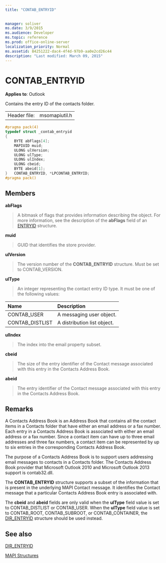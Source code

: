 ```yaml
---
title: "CONTAB_ENTRYID"
 
 
manager: soliver
ms.date: 3/9/2015
ms.audience: Developer
ms.topic: reference
ms.prod: office-online-server
localization_priority: Normal
ms.assetid: 84251222-dac4-4f4d-97b9-aa0e2cd26c44
description: "Last modified: March 09, 2015"
---
```


# CONTAB_ENTRYID

  
  
**Applies to**: Outlook 
  
Contains the entry ID of the contacts folder.
  
|||
|:-----|:-----|
|Header file:  <br/> |msomapiutil.h  <br/> |
   
```cpp
#pragma pack(4) 
typedef struct _contab_entryid
{
    BYTE abFlags[4];
    MAPIUID muid;
    ULONG ulVersion;
    ULONG ulType;
    ULONG ulIndex;
    ULONG cbeid;
    BYTE abeid[1];
}   CONTAB_ENTRYID, *LPCONTAB_ENTRYID;
#pragma pack() 
```

## Members

 **abFlags**
  
> A bitmask of flags that provides information describing the object. For more information, see the description of the **abFlags** field of an [ENTRYID](entryid.md) structure. 
    
 **muid**
  
> GUID that identifies the store provider.
    
 **ulVersion**
  
> The version number of the **CONTAB_ENTRYID** structure. Must be set to CONTAB_VERSION. 
    
 **ulType**
  
> An integer representing the contact entry ID type. It must be one of the following values:
    
|**Name**|**Description**|
|:-----|:-----|
|CONTAB_USER  <br/> |A messaging user object.  <br/> |
|CONTAB_DISTLIST  <br/> |A distribution list object.  <br/> |
   
 **ulIndex**
  
> The index into the email property subset.
    
 **cbeid**
  
> The size of the entry identifier of the Contact message associated with this entry in the Contacts Address Book.
    
 **abeid**
  
> The entry identifier of the Contact message associated with this entry in the Contacts Address Book.
    
## Remarks

A Contacts Address Book is an Address Book that contains all the contact items in a Contacts folder that have either an email address or a fax number. Each entry in a Contacts Address Book is associated with either an email address or a fax number. Since a contact item can have up to three email addresses and three fax numbers, a contact item can be represented by up to six entries in the corresponding Contacts Address Book.
  
The purpose of a Contacts Address Book is to support users addressing email messages to contacts in a Contacts folder. The Contacts Address Book provider that Microsoft Outlook 2010 and Microsoft Outlook 2013 support is contab32.dll.
  
The **CONTAB_ENTRYID** structure supports a subset of the information that is present in the underlying MAPI Contact message. It identifies the Contact message that a particular Contacts Address Book entry is associated with. 
  
The **cbeid** and **abeid** fields are only valid when the **ulType** field value is set to CONTAB_DISTLIST or CONTAB_USER. When the **ulType** field value is set to CONTAB_ROOT, CONTAB_SUBROOT, or CONTAB_CONTAINER, the [DIR_ENTRYID](dir_entryid.md) structure should be used instead. 
  
## See also



[DIR_ENTRYID](dir_entryid.md)


[MAPI Structures](mapi-structures.md)

